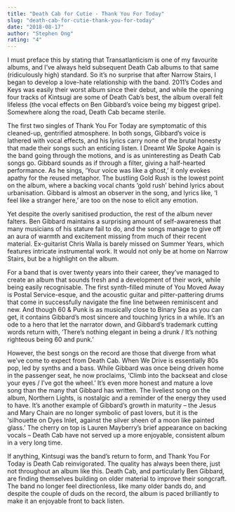 ```yaml
---
title: "Death Cab for Cutie - Thank You For Today"
slug: "death-cab-for-cutie-thank-you-for-today"
date: "2018-08-17"
author: "Stephen Ong"
rating: "4"
---
```


I must preface this by stating that Transatlanticism is one of my favourite albums, and I’ve always held subsequent Death Cab albums to that same (ridiculously high) standard. So it’s no surprise that after Narrow Stairs, I began to develop a love-hate relationship with the band. 2011’s Codes and Keys was easily their worst album since their debut, and while the opening four tracks of Kintsugi are some of Death Cab’s best, the album overall felt lifeless (the vocal effects on Ben Gibbard’s voice being my biggest gripe). Somewhere along the road, Death Cab became sterile.

The first two singles of Thank You For Today are symptomatic of this cleaned-up, gentrified atmosphere. In both songs, Gibbard’s voice is lathered with vocal effects, and his lyrics carry none of the brutal honesty that made their songs such an enticing listen. I Dreamt We Spoke Again is the band going through the motions, and is as uninteresting as Death Cab songs go. Gibbard sounds as if through a filter, giving a half-hearted performance. As he sings, ‘Your voice was like a ghost,’ it only evokes apathy for the reused metaphor. The bustling Gold Rush is the lowest point on the album, where a backing vocal chants ‘gold rush’ behind lyrics about urbanisation. Gibbard is almost an observer in the song, and lyrics like, ‘I feel like a stranger here,’ are too on the nose to elicit any emotion.

Yet despite the overly sanitised production, the rest of the album never falters. Ben Gibbard maintains a surprising amount of self-awareness that many musicians of his stature fail to do, and the songs manage to give off an aura of warmth and excitement missing from much of their recent material. Ex-guitarist Chris Walla is barely missed on Summer Years, which features intricate instrumental work. It would not only be at home on Narrow Stairs, but be a highlight on the album.

For a band that is over twenty years into their career, they’ve managed to create an album that sounds fresh and a development of their work, while being easily recognisable. The first synth-filled minute of You Moved Away is Postal Service-esque, and the acoustic guitar and pitter-pattering drums that come in successfully navigate the fine line between reminiscent and new. And though 60 & Punk is as musically close to Binary Sea as you can get, it contains Gibbard’s most sincere and touching lyrics in a while. It’s an ode to a hero that let the narrator down, and Gibbard’s trademark cutting words return with, ‘There’s nothing elegant in being a drunk / It’s nothing righteous being 60 and punk.’

However, the best songs on the record are those that diverge from what we’ve come to expect from Death Cab. When We Drive is essentially 80s pop, led by synths and a bass. While Gibbard was once being driven home in the passenger seat, he now proclaims, ‘Climb into the backseat and close your eyes / I’ve got the wheel.’ It’s even more honest and mature a love song than the many that Gibbard has written. The liveliest song on the album, Northern Lights, is nostalgic and a reminder of the energy they used to have. It’s another example of Gibbard’s growth in maturity – the Jesus and Mary Chain are no longer symbolic of past lovers, but it is the ‘silhouette on Dyes Inlet, against the silver sheen of a moon like painted glass.’ The cherry on top is Lauren Mayberry’s brief appearance on backing vocals – Death Cab have not served up a more enjoyable, consistent album in a very long time.

If anything, Kintsugi was the band’s return to form, and Thank You For Today is Death Cab reinvigorated. The quality has always been there, just not throughout an album like this. Death Cab, and particularly Ben Gibbard, are finding themselves building on older material to improve their songcraft. The band no longer feel directionless, like many older bands do, and despite the couple of duds on the record, the album is paced brilliantly to make it an enjoyable front to back listen.
